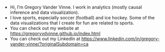 - Hi, I’m Gregory Vander Vinne. I work in analytics (mostly causal inference and data visualization). 
- I love sports, especially soccer (football) and ice hockey. Some of the data visualizations that I create for fun are related to sports.
- You can check out my website at https://gregoryvdvinne.github.io/index.html
- You can check out my LinkedIn at https://www.linkedin.com/in/gregory-vander-vinne/?originalSubdomain=ca

<!---
GregoryVdvinne/GregoryVdvinne is a ✨ special ✨ repository because its `README.md` (this file) appears on your GitHub profile.
You can click the Preview link to take a look at your changes.
--->
